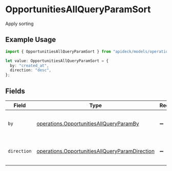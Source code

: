 # OpportunitiesAllQueryParamSort

Apply sorting

## Example Usage

```typescript
import { OpportunitiesAllQueryParamSort } from "apideck/models/operations";

let value: OpportunitiesAllQueryParamSort = {
  by: "created_at",
  direction: "desc",
};
```

## Fields

| Field                                                                                                            | Type                                                                                                             | Required                                                                                                         | Description                                                                                                      | Example                                                                                                          |
| ---------------------------------------------------------------------------------------------------------------- | ---------------------------------------------------------------------------------------------------------------- | ---------------------------------------------------------------------------------------------------------------- | ---------------------------------------------------------------------------------------------------------------- | ---------------------------------------------------------------------------------------------------------------- |
| `by`                                                                                                             | [operations.OpportunitiesAllQueryParamBy](../../models/operations/opportunitiesallqueryparamby.md)               | :heavy_minus_sign:                                                                                               | The field on which to sort the Opportunities                                                                     | created_at                                                                                                       |
| `direction`                                                                                                      | [operations.OpportunitiesAllQueryParamDirection](../../models/operations/opportunitiesallqueryparamdirection.md) | :heavy_minus_sign:                                                                                               | The direction in which to sort the results                                                                       |                                                                                                                  |